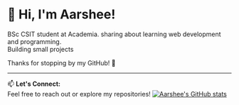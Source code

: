 # 👋 Hi, I'm Aarshee!

BSc CSIT student at Academia. sharing about learning web development and programming.  
Building small projects  

Thanks for stopping by my GitHub! 🚀

---

📫 **Let's Connect:**  
Feel free to reach out or explore my repositories!
[![Aarshee's GitHub stats](https://github-readme-stats.vercel.app/api?username=anuraghazra)](https://github.com/anuraghazra/github-readme-stats)

